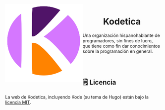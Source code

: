 <img src="./static/logo.png" width=250 height=250 alt="Logo de Kodetica" align="left"/>

<div>
    
   <h1 align="center">Kodetica</h1>
    
</div>

Una organización hispanohablante de programadores, sin fines de lucro,
que tiene como fin dar conocimientos sobre la programación en general.

<br><br>

<!-- TODO: documentar funcionamiento acá para los redactores
> y el funcionamiento interno del tema para los interesados
> en contribuir con la página. -->

## :spiral_notepad: Licencia

La web de Kodetica, incluyendo Kode (su tema de Hugo) están
bajo la [licencia MIT](./LICENSE).
